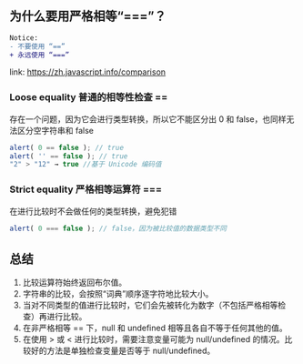 ## 为什么要用严格相等“===”？

```diff
Notice:
- 不要使用 “==”
+ 永远使用 “===”
```
link: https://zh.javascript.info/comparison

### Loose equality 普通的相等性检查 == 
<p>存在一个问题，因为它会进行类型转换，所以它不能区分出 0 和 false，也同样无法区分空字符串和 false</p>

```javascript
alert( 0 == false ); // true
alert( '' == false ); // true
"2" > "12" → true //基于 Unicode 编码值
```

### Strict equality 严格相等运算符 === 
<p>在进行比较时不会做任何的类型转换，避免犯错</p>

```javascript
alert( 0 === false ); // false，因为被比较值的数据类型不同
```

## 总结
1. 比较运算符始终返回布尔值。
2. 字符串的比较，会按照“词典”顺序逐字符地比较大小。
3. 当对不同类型的值进行比较时，它们会先被转化为数字（不包括严格相等检查）再进行比较。
4. 在非严格相等 == 下，null 和 undefined 相等且各自不等于任何其他的值。
5. 在使用 > 或 < 进行比较时，需要注意变量可能为 null/undefined 的情况。比较好的方法是单独检查变量是否等于 null/undefined。
